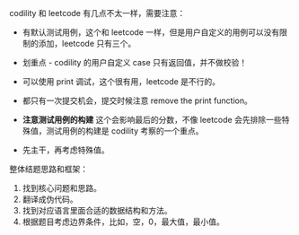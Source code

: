 codility 和 leetcode 有几点不太一样，需要注意：

- 有默认测试用例，这个和 leetcode 一样，但是用户自定义的用例可以没有限制的添加，leetcode 只有三个。
- 划重点 - codility 的用户自定义 case 只有返回值，并不做校验！
- 可以使用 print 调试，这个很有用，leetcode 是不行的。
- 都只有一次提交机会，提交时候注意 remove the print function。

- **注意测试用例的构建** 这个会影响最后的分数，不像 leetcode 会先排除一些特殊值，测试用例的构建是 codility 考察的一个重点。
- 先主干，再考虑特殊值。

整体结题思路和框架：

1. 找到核心问题和思路。
2. 翻译成伪代码。
3. 找到对应语言里面合适的数据结构和方法。
4. 根据题目考虑边界条件，比如，空，0，最大值，最小值。
